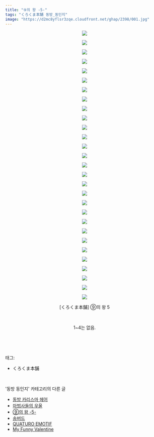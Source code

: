 ```yaml
---
title: "⑨의 왕 -5-"
tags: "くろくま本舗 동방_동인지"
image: "https://d2mc8yflsr3zqe.cloudfront.net/ghap/2398/001.jpg"
---
```

<div class="article">
<p style="text-align: center; clear: none; float: none;"><img src="{{ site.imgserver2 }}/ghap/2398/001.jpg"/></p>
<p style="text-align: center; clear: none; float: none;"><img src="{{ site.imgserver2 }}/ghap/2398/002.jpg"/></p>
<p style="text-align: center; clear: none; float: none;"><img src="{{ site.imgserver2 }}/ghap/2398/003.jpg"/></p>
<p style="text-align: center; clear: none; float: none;"><img src="{{ site.imgserver2 }}/ghap/2398/004.jpg"/></p>
<p style="text-align: center; clear: none; float: none;"><img src="{{ site.imgserver2 }}/ghap/2398/005.jpg"/></p>
<p style="text-align: center; clear: none; float: none;"><img src="{{ site.imgserver2 }}/ghap/2398/006.jpg"/></p>
<p style="text-align: center; clear: none; float: none;"><img src="{{ site.imgserver2 }}/ghap/2398/007.jpg"/></p>
<p style="text-align: center; clear: none; float: none;"><img src="{{ site.imgserver2 }}/ghap/2398/008.jpg"/></p>
<p style="text-align: center; clear: none; float: none;"><img src="{{ site.imgserver2 }}/ghap/2398/009.jpg"/></p>
<p style="text-align: center; clear: none; float: none;"><img src="{{ site.imgserver2 }}/ghap/2398/010.jpg"/></p>
<p style="text-align: center; clear: none; float: none;"><img src="{{ site.imgserver2 }}/ghap/2398/011.jpg"/></p>
<p style="text-align: center; clear: none; float: none;"><img src="{{ site.imgserver2 }}/ghap/2398/012.jpg"/></p>
<p style="text-align: center; clear: none; float: none;"><img src="{{ site.imgserver2 }}/ghap/2398/013.jpg"/></p>
<p style="text-align: center; clear: none; float: none;"><img src="{{ site.imgserver2 }}/ghap/2398/014.jpg"/></p>
<p style="text-align: center; clear: none; float: none;"><img src="{{ site.imgserver2 }}/ghap/2398/015.jpg"/></p>
<p style="text-align: center; clear: none; float: none;"><img src="{{ site.imgserver2 }}/ghap/2398/016.jpg"/></p>
<p style="text-align: center; clear: none; float: none;"><img src="{{ site.imgserver2 }}/ghap/2398/017.jpg"/></p>
<p style="text-align: center; clear: none; float: none;"><img src="{{ site.imgserver2 }}/ghap/2398/018.jpg"/></p>
<p style="text-align: center; clear: none; float: none;"><img src="{{ site.imgserver2 }}/ghap/2398/019.jpg"/></p>
<p style="text-align: center; clear: none; float: none;"><img src="{{ site.imgserver2 }}/ghap/2398/020.jpg"/></p>
<p style="text-align: center; clear: none; float: none;"><img src="{{ site.imgserver2 }}/ghap/2398/021.jpg"/></p>
<p style="text-align: center; clear: none; float: none;"><img src="{{ site.imgserver2 }}/ghap/2398/022.jpg"/></p>
<p style="text-align: center; clear: none; float: none;"><img src="{{ site.imgserver2 }}/ghap/2398/023.jpg"/></p>
<p style="text-align: center; clear: none; float: none;"><img src="{{ site.imgserver2 }}/ghap/2398/024.jpg"/></p>
<p style="text-align: center; clear: none; float: none;"><img src="{{ site.imgserver2 }}/ghap/2398/025.jpg"/></p>
<p style="text-align: center; clear: none; float: none;"><img src="{{ site.imgserver2 }}/ghap/2398/026.jpg"/></p>
<p style="text-align: center; clear: none; float: none;"><img src="{{ site.imgserver2 }}/ghap/2398/027.jpg"/></p>
<p style="text-align: center; clear: none; float: none;"><img src="{{ site.imgserver2 }}/ghap/2398/028.jpg"/></p>
<p style="text-align: center; clear: none; float: none;"><img src="{{ site.imgserver2 }}/ghap/2398/029.jpg"/></p>
<p style="text-align: center; clear: none; float: none;">[くろくま本舗] ⑨의 왕 5</p>
<p style="text-align: center; clear: none; float: none;"><br/></p>
<p style="text-align: center; clear: none; float: none;">1~4는 없음.</p>
<p><br/></p>
</div><br/>
<div class="tagTrail">
<p>태그: </p>
<ul>
<li>くろくま本舗</li>
</ul>
</div><br/>
<div class="another">
<p>'동방 동인지' 카테고리의 다른 글</p>
<ul>
<li><a href="/ghap_2401">동방 카리스마 헤어</a></li>
<li><a href="/ghap_2399">마법사들의 우울</a></li>
<li><a href="/ghap_2398">⑨의 왕 -5-</a></li>
<li><a href="/ghap_2397">송버드</a></li>
<li><a href="/ghap_2396">QUATURO EMOTIF</a></li>
<li><a href="/ghap_2395">My Funny Valentine</a></li>
</ul>
</div><br/>
<div class="cb_module cb_fluid">
<div class="cb_wrt cb_profile">
</div><!-- commentList close -->
</div><br/>
